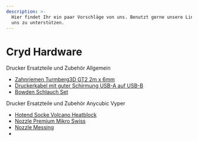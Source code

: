 ```yaml
---
description: >-
  Hier findet Ihr ein paar Vorschläge von uns. Benutzt gerne unsere Links, um
  uns zu unterstützen.
---
```


# Cryd Hardware

Drucker Ersatzteile und Zubehör Allgemein&#x20;

* [Zahnriemen Turmberg3D GT2 2m x 6mm](https://amzn.to/3nbefn0)
* [Druckerkabel mit guter Schirmung USB-A auf USB-B](https://amzn.to/34KWZ1G)
* [Bowden Schlauch Set](https://amzn.to/3GnxHEn)

Drucker Ersatzteile und Zubehör Anycubic Vyper

* [Hotend Socke Volcano Heatblock ](https://amzn.to/3JaM5lr)
* [Nozzle Premium Mikro Swiss](https://amzn.to/3BuEfzF)
* [Nozzle Messing](https://amzn.to/31DyaDC)
*



